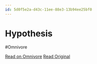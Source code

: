 ```yaml
---
id: 5d0f5e2a-d43c-11ee-88e3-13b94ee25bf0
---
```


# Hypothesis
#Omnivore

[Read on Omnivore](https://omnivore.app/me/hypothesis-18de2c5abbc)
[Read Original](https://hypothes.is/a/eIzLQtQ3Ee69Qe8fVr9AYg)

